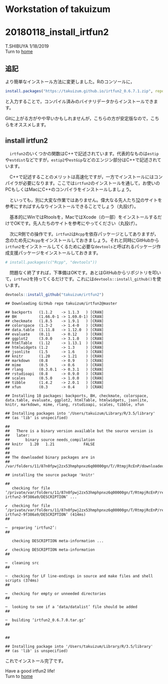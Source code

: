 # Workstation of takuizum

20180118\_install\_irtfun2
================
T.SHIBUYA
1/18/2019  
Turn to [home](index.html)

## 追記

より簡単なインストール方法に変更しました。Rのコンソールに，

``` r
install.packages("https://takuizum.github.io/irtfun2_0.6.7.1.zip", repos = NULL)
```

と入力することで，コンパイル済みのバイナリデータからインストールできます。

Gitに上がる方がやや早いかもしれませんが，こちらの方が安定版なので，こちらをオススメします。


## install irtfun2

　`irtfun2`のいくつかの関数はC++で記述されています。代表的なものは`estip`や`estdist`などですが，`estip2`や`estGip`などのエンジン部分はC++で記述されています。

　C++で記述することのメリットは高速化ですが，一方でインストールにはコンパイラが必要になります。ここでは`irtfun2`のインストールを通して，お使いのPCもしくはMacにC++のコンパイラをインストールしましょう。

　といっても，別に大変な作業ではありません。偉大なる先人たち[1](https://teuder.github.io/rcpp4everyone_ja/)[2](https://sudori.info/stat/stat_rcpp_01.html)のサイトを参考にすればすんなりインストールできることでしょう（丸投げ）。

　基本的にWinではRtoolsを，MacではXcode（の一部）をインストールするだけでOKです。先人たちのサイトを参考にやってください（丸投げ）。

　次にR側での操作です。`irtfun2`は`Rcpp`を依存パッケージとしてありますが，念のため先に`Rcpp`をインストールしておきましょう。それと同時にGitHubから`irtfun2`をインストールしてくるために必要な`devtools`と呼ばれるパッケージ作成支援パッケージをインストールしておきます。
　

``` r
# install.packages(c("Rcpp", "devtools"))
```

　問題なく終了すれば，下準備はOKです。あとはGitHubからリポジトリを叩いて，`irtfun2`を持ってくるだけです。これには`devtools::install_github()`を使います。
　

``` r
devtools::install_github("takuizum/irtfun2")
```

    ## Downloading GitHub repo takuizum/irtfun2@master

    ## backports   (1.1.2    -> 1.1.3   ) [CRAN]
    ## BH          (1.66.0-1 -> 1.69.0-1) [CRAN]
    ## checkmate   (1.8.5    -> 1.9.1   ) [CRAN]
    ## colorspace  (1.3-2    -> 1.4-0   ) [CRAN]
    ## data.table  (1.11.8   -> 1.12.0  ) [CRAN]
    ## evaluate    (0.11     -> 0.12    ) [CRAN]
    ## ggplot2     (3.0.0    -> 3.1.0   ) [CRAN]
    ## htmlTable   (1.12     -> 1.13.1  ) [CRAN]
    ## htmlwidgets (1.2      -> 1.3     ) [CRAN]
    ## jsonlite    (1.5      -> 1.6     ) [CRAN]
    ## knitr       (1.20     -> 1.21    ) [CRAN]
    ## markdown    (0.8      -> 0.9     ) [CRAN]
    ## mime        (0.5      -> 0.6     ) [CRAN]
    ## rlang       (0.3.0.1  -> 0.3.1   ) [CRAN]
    ## rstudioapi  (0.8      -> 0.9.0   ) [CRAN]
    ## scales      (0.5.0    -> 1.0.0   ) [CRAN]
    ## tibble      (1.4.2    -> 2.0.1   ) [CRAN]
    ## xfun        (0.3      -> 0.4     ) [CRAN]

    ## Installing 18 packages: backports, BH, checkmate, colorspace, data.table, evaluate, ggplot2, htmlTable, htmlwidgets, jsonlite, knitr, markdown, mime, rlang, rstudioapi, scales, tibble, xfun

    ## Installing packages into '/Users/takuizum/Library/R/3.5/library'
    ## (as 'lib' is unspecified)

    ##
    ##   There is a binary version available but the source version is
    ##   later:
    ##       binary source needs_compilation
    ## knitr   1.20   1.21             FALSE
    ##
    ##
    ## The downloaded binary packages are in
    ##  /var/folders/11/87n0fpwj2zx53hmphpnxz6q00000gn/T//RtmpjRcEnP/downloaded_packages

    ## installing the source package 'knitr'

    ##   
       checking for file ‘/private/var/folders/11/87n0fpwj2zx53hmphpnxz6q00000gn/T/RtmpjRcEnP/remotes69364dcbf64e/takuizum-irtfun2-9f386a9/DESCRIPTION’ ...

    ✔  checking for file ‘/private/var/folders/11/87n0fpwj2zx53hmphpnxz6q00000gn/T/RtmpjRcEnP/remotes69364dcbf64e/takuizum-irtfun2-9f386a9/DESCRIPTION’ (414ms)
    ##

    ─  preparing ‘irtfun2’:
    ##

       checking DESCRIPTION meta-information ...

    ✔  checking DESCRIPTION meta-information
    ##

    ─  cleaning src
    ##

    ─  checking for LF line-endings in source and make files and shell scripts (374ms)
    ##

    ─  checking for empty or unneeded directories
    ##

    ─  looking to see if a ‘data/datalist’ file should be added
    ##

    ─  building ‘irtfun2_0.6.7.0.tar.gz’
    ##


    ##

    ## Installing package into '/Users/takuizum/Library/R/3.5/library'
    ## (as 'lib' is unspecified)

これでインストール完了です。

Have a good irtfun2 life\!  
Turn to [home](index.html)
